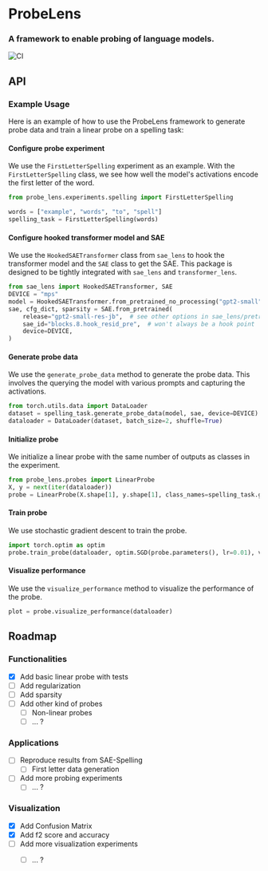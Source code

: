 # ProbeLens
### A framework to enable probing of language models.
![CI](https://github.com/sharanry/probe-lens/actions/workflows/ci.yaml/badge.svg)

## API
### Example Usage

Here is an example of how to use the ProbeLens framework to generate probe data and train a linear probe on a spelling task:


#### Configure probe experiment
We use the `FirstLetterSpelling` experiment as an example. With the `FirstLetterSpelling` class, we see how well the model's activations encode the first letter of the word.
```python
from probe_lens.experiments.spelling import FirstLetterSpelling

words = ["example", "words", "to", "spell"]
spelling_task = FirstLetterSpelling(words)
```

#### Configure hooked transformer model and SAE
We use the `HookedSAETransformer` class from `sae_lens` to hook the transformer model and the `SAE` class to get the SAE. This package is designed to be tightly integrated with `sae_lens` and `transformer_lens`.
```python
from sae_lens import HookedSAETransformer, SAE
DEVICE = "mps"
model = HookedSAETransformer.from_pretrained_no_processing("gpt2-small", device=DEVICE)
sae, cfg_dict, sparsity = SAE.from_pretrained(
    release="gpt2-small-res-jb",  # see other options in sae_lens/pretrained_saes.yaml
    sae_id="blocks.8.hook_resid_pre",  # won't always be a hook point
    device=DEVICE,
)
```

#### Generate probe data
We use the `generate_probe_data` method to generate the probe data. This involves the querying the model with various prompts and capturing the activations.
```python
from torch.utils.data import DataLoader
dataset = spelling_task.generate_probe_data(model, sae, device=DEVICE)
dataloader = DataLoader(dataset, batch_size=2, shuffle=True)
```

#### Initialize probe
We initialize a linear probe with the same number of outputs as classes in the experiment.
```python
from probe_lens.probes import LinearProbe
X, y = next(iter(dataloader))
probe = LinearProbe(X.shape[1], y.shape[1], class_names=spelling_task.get_classes())
```

#### Train probe
We use stochastic gradient descent to train the probe.
```python
import torch.optim as optim
probe.train_probe(dataloader, optim.SGD(probe.parameters(), lr=0.01), val_dataloader=None, epochs=1000)
```

#### Visualize performance
We use the `visualize_performance` method to visualize the performance of the probe.
```python
plot = probe.visualize_performance(dataloader)
```


## Roadmap
### Functionalities
- [x] Add basic linear probe with tests
- [ ] Add regularization
- [ ] Add sparsity
- [ ] Add other kind of probes
    - [ ] Non-linear probes
    - [ ] ... ?

### Applications
- [ ] Reproduce results from SAE-Spelling
    - [ ] First letter data generation
- [ ] Add more probing experiments
    - [ ] ... ?

### Visualization
- [x] Add Confusion Matrix 
- [x] Add f2 score and accuracy
- [ ] Add more visualization experiments
    - [ ] ... ?

